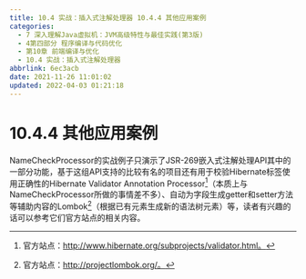 ```yaml
---
title: 10.4 实战：插入式注解处理器 10.4.4 其他应用案例
categories: 
  - 7 深入理解Java虛拟机：JVM高级特性与最佳实践(第3版)
  - 4第四部分 程序编译与代码优化
  - 第10章 前端编译与优化
  - 10.4 实战：插入式注解处理器
abbrlink: 6ec3acb
date: 2021-11-26 11:01:02
updated: 2022-04-03 01:21:18
---
```

# 10.4.4 其他应用案例
NameCheckProcessor的实战例子只演示了JSR-269嵌入式注解处理API其中的一部分功能，基于这组API支持的比较有名的项目还有用于校验Hibernate标签使用正确性的Hibernate Validator Annotation Processor[^1]（本质上与NameCheckProcessor所做的事情差不多）、自动为字段生成getter和setter方法等辅助内容的Lombok[^2]（根据已有元素生成新的语法树元素）等，读者有兴趣的话可以参考它们官方站点的相关内容。

[^1]: 官方站点：http://www.hibernate.org/subprojects/validator.html。 
[^2]: 官方站点：http://projectlombok.org/。
